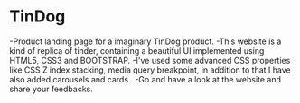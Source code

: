 # TinDog
 -Product landing page for a imaginary TinDog product.
 -This website is a kind of replica of tinder, containing a beautiful UI implemented using HTML5, CSS3 and BOOTSTRAP.
 -I've used some advanced CSS properties like CSS Z index stacking, media query breakpoint, in addition to that I have also added carousels and cards . 
 -Go and have a look at the website and share your feedbacks.
